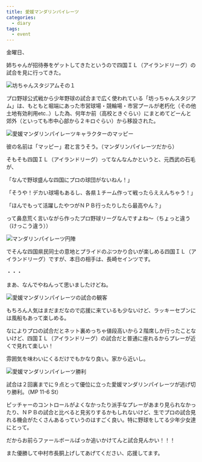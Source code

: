 ```yaml
---
title: 愛媛マンダリンパイレーツ
categories:
  - diary
tags:
  - event
---
```


金曜日、

姉ちゃんが招待券をゲットしてきたというので四国ＩＬ（アイランドリーグ）の試合を見に行ってきた。

![坊ちゃんスタジアムその１][1]

プロ野球公式戦から少年野球の試合まで広く使われている「坊っちゃんスタジアム」は、もともと堀端にあった市営球場・競輪場・市営プールが老朽化（その他土地有効利用etc..）した為、何年か前（高校ときぐらい）にまとめてどーんと郊外（といっても市中心部から２キロぐらい）から移設された。

![愛媛マンダリンパイレーツキャラクターのマッピー][2]

彼の名前は「マッピー」君と言うそう。（マンダリンパイレーツだから）

そもそも四国ＩＬ（アイランドリーグ）ってなんなんかというと、元西武の石毛が、

「なんで野球盛んな四国にプロの球団がないねん！」

「そうや！デカい球場もあるし、各県１チーム作って戦ったらええんちゃう！」

「ほんでもって活躍したやつがＮＰＢ行ったりしたら最高やん？」

って鼻息荒く言いながら作ったプロ野球リーグなんですよね～（ちょっと違う（けっこう違う））

![マンダリンパイレーツ円陣][3]

でそんな四国県民同士の意地とプライドのぶつかり合いが楽しめる四国ＩＬ（アイランドリーグ）ですが、本日の相手は、長崎セインツです。

・・・

まあ、なんでやねんって思いましたけどね。

![愛媛マンダリンパイレーツの試合の観客][4]

もちろん人気はまだまだなので応援に来ているも少ないけど、ラッキーセブンには風船もあって楽しめる。

なによりプロの試合だとネット裏めっちゃ値段高いから２階席しか行ったことないけど、四国ＩＬ（アイランドリーグ）の試合だと普通に座れるからプレーが近くで見れて楽しい！

雰囲気を味わいにくるだけでもかなり良い。家から近いし。

![愛媛マンダリンパイレーツ勝利][5]

試合は２回裏までに９点とって優位に立った愛媛マンダリンパイレーツが逃げ切り勝利。（MP 11-6 St）

ピッチャーのコントロールがよくなかったり派手なプレーがあまり見られなかったり、ＮＰＢの試合と比べると見劣りするかもしれないけど、生でプロの試合見れる機会がたくさんあるっていうのはすごく良い。特に野球をしてる少年少女達にとって。

だからお前らファールボールばっか追いかけてんと試合見んかい！！！

また優勝して中村市長胴上げしてあげてください、応援してます。

[1]: /img/uploads/2010/05/ehime-mandarin-pirates-1.jpg
[2]: /img/uploads/2010/05/ehime-mandarin-pirates-2.jpg
[3]: /img/uploads/2010/05/ehime-mandarin-pirates-3.jpg
[4]: /img/uploads/2010/05/ehime-mandarin-pirates-4.jpg
[5]: /img/uploads/2010/05/ehime-mandarin-pirates-5.jpg

